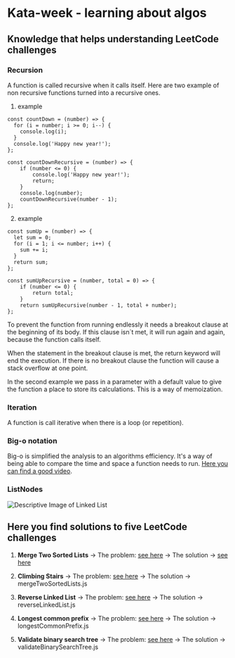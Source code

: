 # Kata-week - learning about algos
## Knowledge that helps understanding LeetCode challenges
### Recursion 
A function is called recursive when it calls itself. Here are two example of non recursive functions turned into a recursive ones.

1. example

```
const countDown = (number) => {
  for (i = number; i >= 0; i--) {
    console.log(i);
  }
  console.log('Happy new year!');
};

const countDownRecursive = (number) => {
    if (number <= 0) {
        console.log('Happy new year!');
        return;
    }
    console.log(number); 
    countDownRecursive(number - 1);
};

```

2. example

```
const sumUp = (number) => {
  let sum = 0;
  for (i = 1; i <= number; i++) {
    sum += i;
  }
  return sum;
};

const sumUpRecursive = (number, total = 0) => {
    if (number <= 0) {
        return total;
    }
    return sumUpRecursive(number - 1, total + number);
};

```

To prevent the function from running endlessly it needs a breakout clause at the beginning of its body. If this clause isn´t met, it will run again and again, because the function calls itself.

When the statement in the breakout clause is met, the return keyword will end the execution. If there is no breakout clause the function will cause a stack overflow at one point.

In the second example we pass in a parameter with a default value to give the function a place to store its calculations. This is a way of memoization.
### Iteration

A function is call iterative when there is a loop (or repetition).

### Big-o notation 

Big-o is simplified the analysis to an algorithms efficiency. It's a way of being able to compare the time and space a function needs to run. [Here you can find a good video](https://www.youtube.com/watch?v=itn09C2ZB9Y).

### ListNodes 

![Descriptive Image of Linked List](https://media.geeksforgeeks.org/wp-content/cdn-uploads/gq/2013/03/Linkedlist.png)



## Here you find solutions to five LeetCode challenges

1. **Merge Two Sorted Lists** -> The problem: [see here](https://leetcode.com/problems/merge-two-sorted-lists/) -> The solution -> [see here](./mergeTwoSortedLists.js)


2. **Climbing Stairs** -> The problem: [see here](https://leetcode.com/problems/climbing-stairs/) -> The solution -> mergeTwoSortedLists.js


3. **Reverse Linked List** -> The problem: [see here](https://leetcode.com/problems/reverse-linked-list/) -> The solution -> reverseLinkedList.js


4. **Longest common prefix** -> The problem: [see here](https://leetcode.com/problems/longest-common-prefix/) -> The solution -> longestCommonPrefix.js


5. **Validate binary search tree** -> The problem: [see here](https://leetcode.com/problems/validate-binary-search-tree/) -> The solution -> validateBinarySearchTree.js

